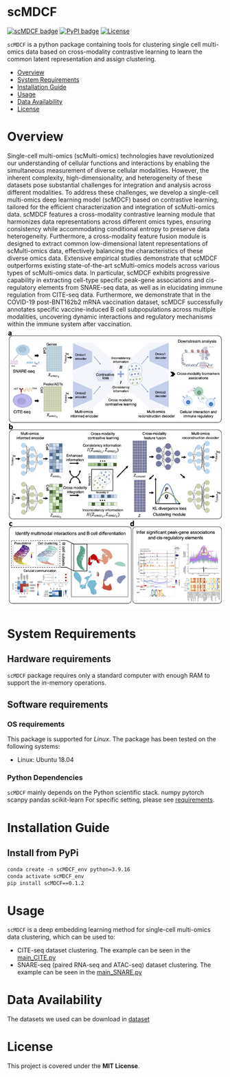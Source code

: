 # scMDCF

[![scMDCF badge](https://img.shields.io/badge/scMDCF-python-blue)](https://github.com/DARKpmm/scMDCF)
[![PyPI badge](https://img.shields.io/pypi/v/scMDCF.svg)](https://pypi.org/project/scMDCF/)
[![License](https://img.shields.io/badge/License-MIT-green.svg)](https://opensource.org/licenses/MIT)

`scMDCF` is a python package containing tools for clustering single cell multi-omics data based on cross-modality contrastive learning to learn the common latent representation and assign clustering.

- [Overview](#overview)
- [System Requirements](#system-requirements)
- [Installation Guide](#installation-guide)
- [Usage](#usage)
- [Data Availability](#data-availability)
- [License](#license)

# Overview
Single-cell multi-omics (scMulti-omics) technologies have revolutionized our understanding of cellular functions and interactions by enabling the simultaneous measurement of diverse cellular modalities. However, the inherent complexity, high-dimensionality, and heterogeneity of these datasets pose substantial challenges for integration and analysis across different modalities. To address these challenges, we develop a single-cell multi-omics deep learning model (scMDCF) based on contrastive learning, tailored for the efficient characterization and integration of scMulti-omics data. scMDCF features a cross-modality contrastive learning module that harmonizes data representations across different omics types, ensuring consistency while accommodating conditional entropy to preserve data heterogeneity. Furthermore, a cross-modality feature fusion module is designed to extract common low-dimensional latent representations of scMulti-omics data, effectively balancing the characteristics of these diverse omics data. Extensive empirical studies demonstrate that scMDCF outperforms existing state-of-the-art scMulti-omics models across various types of scMulti-omics data. In particular, scMDCF exhibits progressive capability in extracting cell-type specific peak-gene associations and cis-regulatory elements from SNARE-seq data, as well as in elucidating immune regulation from CITE-seq data. Furthermore, we demonstrate that in the COVID-19 post-BNT162b2 mRNA vaccination dataset, scMDCF successfully annotates specific vaccine-induced B cell subpopulations across multiple modalities, uncovering dynamic interactions and regulatory mechanisms within the immune system after vaccination.
![The framework plot of scMDCF](https://github.com/DARKpmm/scMDCF/raw/main/scMDCF.png)

# System Requirements
## Hardware requirements
`scMDCF` package requires only a standard computer with enough RAM to support the in-memory operations.

## Software requirements
### OS requirements
This package is supported for *Linux*. The package has been tested on the following systems:
* Linux: Ubuntu 18.04

### Python Dependencies
`scMDCF` mainly depends on the Python scientific stack.
    numpy
    pytorch
    scanpy
    pandas
    scikit-learn
For specific setting, please see <a href="https://github.com/DARKpmm/scMDCF/blob/main/requirements.txt">requirements</a>.

# Installation Guide
## Install from PyPi
    conda create -n scMDCF_env python=3.9.16
    conda activate scMDCF_env
    pip install scMDCF==0.1.2

# Usage
`scMDCF` is a deep embedding learning method for single-cell multi-omics data clustering, which can be used to:
* CITE-seq dataset clustering. The example can be seen in the <a href="https://github.com/DARKpmm/scMDCF/tree/main/tutorial/main_CITE.py">main_CITE.py</a>
* SNARE-seq (paired RNA-seq and ATAC-seq) dataset clustering. The example can be seen in the <a href="https://github.com/DARKpmm/scMDCF/tree/main/tutorial/main_SNARE.py">main_SNARE.py</a>

# Data Availability
The datasets we used can be download in <a href="https://github.com/DARKpmm/scMDCF/tree/main/dataset">dataset</a>

# License
This project is covered under the **MIT License**.
